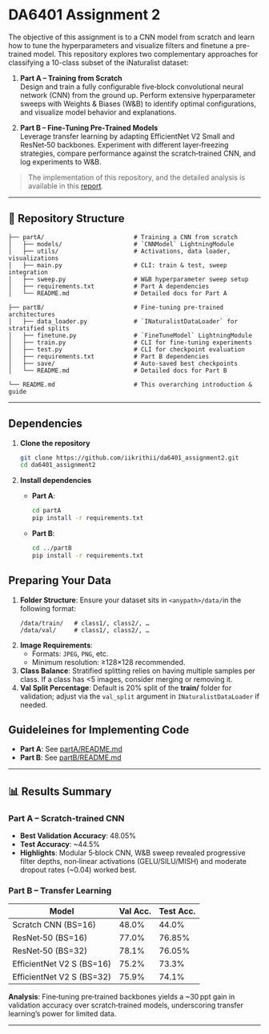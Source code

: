 # DA6401 Assignment 2

The objective of this assignment is to a CNN model from scratch and learn how to tune the hyperparameters and visualize filters and finetune a pre-trained model. This repository explores two complementary approaches for classifying a 10-class subset of the iNaturalist dataset:

1. **Part A – Training from Scratch**  
   Design and train a fully configurable five‑block convolutional neural network (CNN) from the ground up. Perform extensive hyperparameter sweeps with Weights & Biases (W&B) to identify optimal configurations, and visualize model behavior and explanations.

2. **Part B – Fine‑Tuning Pre‑Trained Models**  
   Leverage transfer learning by adapting EfficientNet V2 Small and ResNet‑50 backbones. Experiment with different layer‑freezing strategies, compare performance against the scratch‑trained CNN, and log experiments to W&B.

>The implementation of this repository, and the detailed analysis is available in this [report](https://api.wandb.ai/links/ns25z040-indian-institute-of-technology-madras/81xj4n40).


---

## 📁 Repository Structure

```
├── partA/                         # Training a CNN from scratch
│   ├── models/                    # `CNNModel` LightningModule
│   ├── utils/                     # Activations, data loader, visualizations
│   ├── main.py                    # CLI: train & test, sweep integration
│   ├── sweep.py                   # W&B hyperparameter sweep setup
│   ├── requirements.txt           # Part A dependencies
│   └── README.md                  # Detailed docs for Part A

├── partB/                         # Fine‑tuning pre‑trained architectures
│   ├── data_loader.py             # `INaturalistDataLoader` for stratified splits
│   ├── finetune.py                # `FineTuneModel` LightningModule
│   ├── train.py                   # CLI for fine‑tuning experiments
│   ├── test.py                    # CLI for checkpoint evaluation
│   ├── requirements.txt           # Part B dependencies
│   ├── save/                      # Auto‑saved best checkpoints
│   └── README.md                  # Detailed docs for Part B

└── README.md                      # This overarching introduction & guide
```

---

## Dependencies

1. **Clone the repository**
   ```bash
   git clone https://github.com/iikrithii/da6401_assignment2.git
   cd da6401_assignment2
   ```

2. **Install dependencies**
   - **Part A**:
     ```bash
     cd partA
     pip install -r requirements.txt
     ```
   - **Part B**:
     ```bash
     cd ../partB
     pip install -r requirements.txt
     ```

## Preparing Your Data

1. **Folder Structure**: Ensure your dataset sits in `<anypath>/data/`in the following format:
   ```text
   /data/train/   # class1/, class2/, …
   /data/val/     # class1/, class2/, …
   ```
2. **Image Requirements**:
   - Formats: `JPEG`, `PNG`, etc.
   - Minimum resolution: ≥128×128 recommended.
3. **Class Balance**: Stratified splitting relies on having multiple samples per class. If a class has <5 images, consider merging or removing it.
4. **Val Split Percentage**: Default is 20% split of the **train/** folder for validation; adjust via the `val_split` argument in `INaturalistDataLoader` if needed.

## Guideleines for Implementing Code
   - **Part A**: See [partA/README.md](partA/README.md)
   - **Part B**: See [partB/README.md](partB/README.md)

---

## 📊 Results Summary

### Part A – Scratch‑trained CNN
- **Best Validation Accuracy**: 48.05%  
- **Test Accuracy**: ~44.5%  
- **Highlights**: Modular 5‑block CNN, W&B sweep revealed progressive filter depths, non‑linear activations (GELU/SILU/MISH) and moderate dropout rates (~0.04) worked best.

### Part B – Transfer Learning
| Model                         | Val Acc. | Test Acc. |
|-------------------------------|----------|-----------|
| Scratch CNN (BS=16)          | 48.0%    | 44.0%     |
| ResNet‑50 (BS=16)            | 77.0%    | 76.85%    |
| ResNet‑50 (BS=32)            | 78.1%    | 76.05%    |
| EfficientNet V2 S (BS=16)    | 75.2%    | 73.3%     |
| EfficientNet V2 S (BS=32)    | 75.9%    | 74.1%     |

**Analysis**: Fine‑tuning pre‑trained backbones yields a ~30 ppt gain in validation accuracy over scratch‑trained models, underscoring transfer learning’s power for limited data.

---



